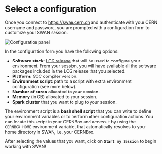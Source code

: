 # Select a configuration

Once you connect to https://swan.cern.ch and authenticate with your CERN username and password, you are prompted with a configuration form to customize your SWAN session.

![][config_panel]

In the configuration form you have the following options:

* **Software stack**: [LCG release](http://lcginfo.cern.ch/) that will be used to configure your environment. From your session, you will have available all the software packages included in the LCG release that you selected.
* **Platform**: GCC compiler version.
* **Environment script**: path to a script with extra environment configuration (see more below).
* **Number of cores** allocated to your session.
* **Memory** (in GB) allocated to your session.
* **Spark cluster** that you want to plug to your session.

The environment script is a **bash shell script** that you can write to define your environment variables or to perform 
other configuration actions. You can locate this script in your CERNBox and access it by using the
 `CERNBOX_HOME` environment variable, that automatically resolves to your home directory in SWAN, i.e. your CERNBox.

After selecting the values that you want, click on **`Start my Session`** to begin working with SWAN!

[config_panel]: ../images/config_panel.png "Configuration panel"
